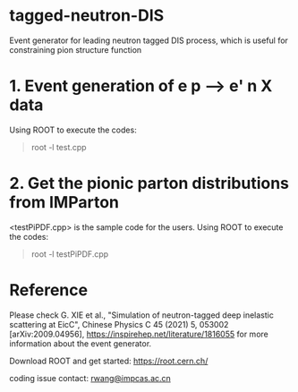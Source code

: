 # tagged-neutron-DIS
Event generator for leading neutron tagged DIS process, which is useful for constraining pion structure function

# 1. Event generation of e p --> e' n X data

Using ROOT to execute the codes:

>root -l test.cpp



# 2. Get the pionic parton distributions from IMParton

<testPiPDF.cpp> is the sample code for the users.
Using ROOT to execute the codes:                                                                                                                                      
>root -l testPiPDF.cpp


# Reference

Please check G. XIE et al., "Simulation of neutron-tagged deep inelastic scattering at EicC",
Chinese Physics C 45 (2021) 5, 053002 [arXiv:2009.04956],
https://inspirehep.net/literature/1816055
for more information about the event generator.


Download ROOT and get started: https://root.cern.ch/

coding issue contact: rwang@impcas.ac.cn

